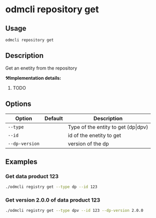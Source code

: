 # odmcli repository get

## Usage

`odmcli repository get`

## Description

Get an enetity from the repository

**⚒️Implementation details:**

1. TODO

## Options

Option|Default|Description
-------|----------|-------
`--type`||Type of the entity to get (dp\|dpv)
`--id`||id of the enetity to get
`--dp-version`||version of the dp

## Examples

### Get data product 123
```bash
./odmcli registry get --type dp --id 123
```

### Get version 2.0.0 of data product 123
```bash
./odmcli registry get --type dpv --id 123 --dp-version 2.0.0
```
